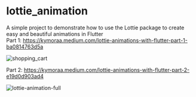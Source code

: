 # lottie_animation

A simple project to demonstrate how to use the Lottie package to create easy and beautiful animations in Flutter </br>
Part 1: https://kymoraa.medium.com/lottie-animations-with-flutter-part-1-ba0814763d5a </br>

![shopping_cart](https://user-images.githubusercontent.com/3049987/175785916-27a80a93-d106-4a64-84d1-3c8ddde29bd6.gif)


Part 2: https://kymoraa.medium.com/lottie-animations-with-flutter-part-2-e19d0d903ad4

![lottie-animation-full](https://user-images.githubusercontent.com/3049987/177753417-231f3686-a078-428d-b511-64d18571cf05.gif)



